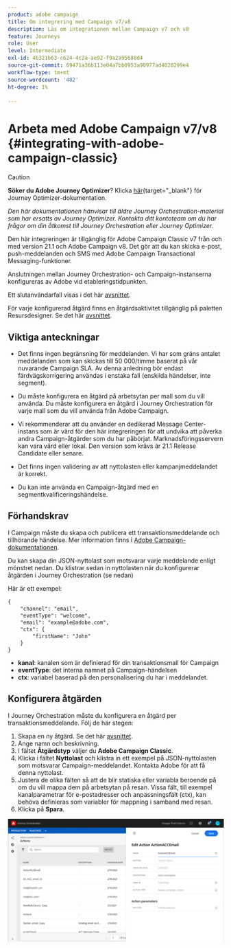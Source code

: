 ```yaml
---
product: adobe campaign
title: Om integrering med Campaign v7/v8
description: Läs om integrationen mellan Campaign v7 och v8
feature: Journeys
role: User
level: Intermediate
exl-id: 4b321b63-c624-4c2a-ae92-f9a2a95688d4
source-git-commit: 69471a36b113e04a7bb0953a90977ad4020299e4
workflow-type: tm+mt
source-wordcount: '482'
ht-degree: 1%

---
```


# Arbeta med Adobe Campaign v7/v8 {#integrating-with-adobe-campaign-classic}


>[!CAUTION]
>
>**Söker du Adobe Journey Optimizer**? Klicka [här](https://experienceleague.adobe.com/en/docs/journey-optimizer/using/ajo-home){target="_blank"} för Journey Optimizer-dokumentation.
>
>
>_Den här dokumentationen hänvisar till äldre Journey Orchestration-material som har ersatts av Journey Optimizer. Kontakta ditt kontoteam om du har frågor om din åtkomst till Journey Orchestration eller Journey Optimizer._


Den här integreringen är tillgänglig för Adobe Campaign Classic v7 från och med version 21.1 och Adobe Campaign v8. Det gör att du kan skicka e-post, push-meddelanden och SMS med Adobe Campaign Transactional Messaging-funktioner.

Anslutningen mellan Journey Orchestration- och Campaign-instanserna konfigureras av Adobe vid etableringstidpunkten.

Ett slutanvändarfall visas i det här [avsnittet](../usecase/campaign-classic-use-case.md).

För varje konfigurerad åtgärd finns en åtgärdsaktivitet tillgänglig på paletten Resursdesigner. Se det här [avsnittet](../building-journeys/using-adobe-campaign-classic.md).

## Viktiga anteckningar

* Det finns ingen begränsning för meddelanden. Vi har som gräns antalet meddelanden som kan skickas till 50 000/timme baserat på vår nuvarande Campaign SLA. Av denna anledning bör endast färdvägskorrigering användas i enstaka fall (enskilda händelser, inte segment).

* Du måste konfigurera en åtgärd på arbetsytan per mall som du vill använda. Du måste konfigurera en åtgärd i Journey Orchestration för varje mall som du vill använda från Adobe Campaign.

* Vi rekommenderar att du använder en dedikerad Message Center-instans som är värd för den här integreringen för att undvika att påverka andra Campaign-åtgärder som du har påbörjat. Marknadsföringsservern kan vara värd eller lokal. Den version som krävs är 21.1 Release Candidate eller senare.

* Det finns ingen validering av att nyttolasten eller kampanjmeddelandet är korrekt.

* Du kan inte använda en Campaign-åtgärd med en segmentkvalificeringshändelse.

## Förhandskrav

I Campaign måste du skapa och publicera ett transaktionsmeddelande och tillhörande händelse. Mer information finns i [Adobe Campaign-dokumentationen](https://experienceleague.adobe.com/docs/campaign-classic/using/transactional-messaging/introduction/about-transactional-messaging.html#transactional-messaging).

Du kan skapa din JSON-nyttolast som motsvarar varje meddelande enligt mönstret nedan. Du klistrar sedan in nyttolasten när du konfigurerar åtgärden i Journey Orchestration (se nedan)

Här är ett exempel:

```
{
    "channel": "email",
    "eventType": "welcome",
    "email": "example@adobe.com",
    "ctx": {
        "firstName": "John"
    }
}
```

* **kanal**: kanalen som är definierad för din transaktionsmall för Campaign
* **eventType**: det interna namnet på Campaign-händelsen
* **ctx**: variabel baserad på den personalisering du har i meddelandet.

## Konfigurera åtgärden

I Journey Orchestration måste du konfigurera en åtgärd per transaktionsmeddelande. Följ de här stegen:

1. Skapa en ny åtgärd. Se det här [avsnittet](../action/action.md).
1. Ange namn och beskrivning.
1. I fältet **Åtgärdstyp** väljer du **Adobe Campaign Classic**.
1. Klicka i fältet **Nyttolast** och klistra in ett exempel på JSON-nyttolasten som motsvarar Campaign-meddelandet. Kontakta Adobe för att få denna nyttolast.
1. Justera de olika fälten så att de blir statiska eller variabla beroende på om du vill mappa dem på arbetsytan på resan. Vissa fält, till exempel kanalparametrar för e-postadresser och anpassningsfält (ctx), kan behöva definieras som variabler för mappning i samband med resan.
1. Klicka på **Spara**.

![](../assets/accintegration1.png)



